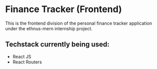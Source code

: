 # Finance Tracker (Frontend)

This is the frontend division of the personal finance tracker application under the ethnus-mern internship project.

## Techstack currently being used:
+ React JS
+ React Routers